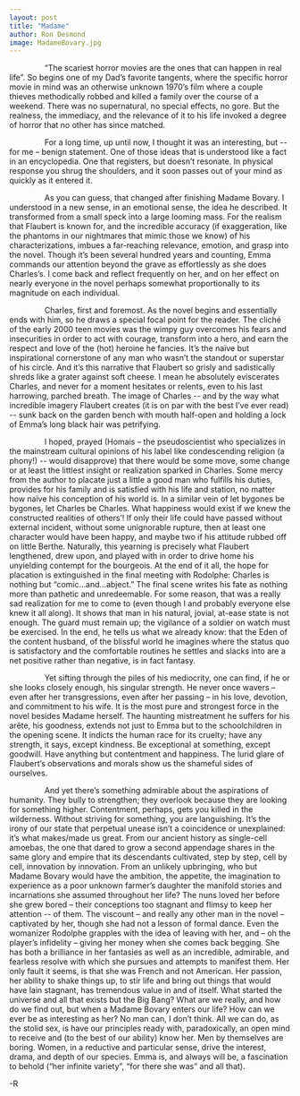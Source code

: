 ```yaml
---
layout: post
title: "Madame"
author: Ron Desmond
image: MadameBovary.jpg
---
```


&nbsp;&nbsp;&nbsp;&nbsp;&nbsp;&nbsp;&nbsp;&nbsp;&nbsp;&nbsp;&nbsp;&nbsp;&nbsp;&nbsp;&nbsp;&nbsp;“The scariest horror movies are the ones that can happen in real life”.  So begins one of my Dad’s favorite tangents, where the specific horror movie in mind was an otherwise unknown 1970’s film where a couple thieves methodically robbed and killed a family over the course of a weekend.  There was no supernatural, no special effects, no gore.  But the realness, the immediacy, and the relevance of it to his life invoked a degree of horror that no other has since matched.


&nbsp;&nbsp;&nbsp;&nbsp;&nbsp;&nbsp;&nbsp;&nbsp;&nbsp;&nbsp;&nbsp;&nbsp;&nbsp;&nbsp;&nbsp;&nbsp;For a long time, up until now, I thought it was an interesting, but -- for me – benign statement.  One of those ideas that is understood like a fact in an encyclopedia.  One that registers, but doesn’t resonate.  In physical response you shrug the shoulders, and it soon passes out of your mind as quickly as it entered it.


&nbsp;&nbsp;&nbsp;&nbsp;&nbsp;&nbsp;&nbsp;&nbsp;&nbsp;&nbsp;&nbsp;&nbsp;&nbsp;&nbsp;&nbsp;&nbsp;As you can guess, that changed after finishing Madame Bovary.  I understood in a new sense, in an emotional sense, the idea he described.  It transformed from a small speck into a large looming mass.  For the realism that Flaubert is known for, and the incredible accuracy (if exaggeration, like the phantoms in our nightmares that mimic those we know) of his characterizations, imbues a far-reaching relevance, emotion, and grasp into the novel.  Though it’s been several hundred years and counting, Emma commands our attention beyond the grave as effortlessly as she does Charles’s.  I come back and reflect frequently on her, and on her effect on nearly everyone in the novel perhaps somewhat proportionally to its magnitude on each individual.


&nbsp;&nbsp;&nbsp;&nbsp;&nbsp;&nbsp;&nbsp;&nbsp;&nbsp;&nbsp;&nbsp;&nbsp;&nbsp;&nbsp;&nbsp;&nbsp;Charles, first and foremost.  As the novel begins and essentially ends with him, so he draws a special focal point for the reader.  The cliché of the early 2000 teen movies was the wimpy guy overcomes his fears and insecurities in order to act with courage, transform into a hero, and earn the respect and love of the (hot) heroine he fancies.  It’s the naïve but inspirational cornerstone of any man who wasn’t the standout or superstar of his circle.  And it’s this narrative that Flaubert so grisly and sadistically shreds like a grater against soft cheese.  I mean he absolutely eviscerates Charles, and never for a moment hesitates or relents, even to his last harrowing, parched breath.  The image of Charles -- and by the way what incredible imagery Flaubert creates (it is on par with the best I’ve ever read) -- sunk back on the garden bench with mouth half-open and holding a lock of Emma’s long black hair was petrifying.


&nbsp;&nbsp;&nbsp;&nbsp;&nbsp;&nbsp;&nbsp;&nbsp;&nbsp;&nbsp;&nbsp;&nbsp;&nbsp;&nbsp;&nbsp;&nbsp;I hoped, prayed (Homais – the pseudoscientist who specializes in the mainstream cultural opinions of his label like condescending religion (a phony!) -- would disapprove) that there would be some move, some change or at least the littlest insight or realization sparked in Charles.  Some mercy from the author to placate just a little a good man who fulfills his duties, provides for his family and is satisfied with his life and station, no matter how naïve his conception of his world is.  In a similar vein of let bygones be bygones, let Charles be Charles.  What happiness would exist if we knew the constructed realities of others’! If only their life could have passed without external incident, without some unignorable rupture, then at least one character would have been happy, and maybe two if his attitude rubbed off on little Berthe.  Naturally, this yearning is precisely what Flaubert lengthened, drew upon, and played with in order to drive home his unyielding contempt for the bourgeois.  At the end of it all, the hope for placation is extinguished in the final meeting with Rodolphe: Charles is nothing but “comic…and…abject.”  The final scene writes his fate as nothing more than pathetic and unredeemable.  For some reason, that was a really sad realization for me to come to (even though I and probably everyone else knew it all along).  It shows that man in his natural, jovial, at-ease state is not enough.  The guard must remain up; the vigilance of a soldier on watch must be exercised.  In the end, he tells us what we already know: that the Eden of the content husband, of the blissful world he imagines where the status quo is satisfactory and the comfortable routines he settles and slacks into are a net positive rather than negative, is in fact fantasy.  


&nbsp;&nbsp;&nbsp;&nbsp;&nbsp;&nbsp;&nbsp;&nbsp;&nbsp;&nbsp;&nbsp;&nbsp;&nbsp;&nbsp;&nbsp;&nbsp;Yet sifting through the piles of his mediocrity, one can find, if he or she looks closely enough, his singular strength.  He never once wavers – even after her transgressions, even after her passing – in his love, devotion, and commitment to his wife.  It is the most pure and strongest force in the novel besides Madame herself.  The haunting mistreatment he suffers for his arête, his goodness, extends not just to Emma but to the schoolchildren in the opening scene.  It indicts the human race for its cruelty; have any strength, it says, except kindness.  Be exceptional at something, except goodwill.  Have anything but contentment and happiness.  The lurid glare of Flaubert’s observations and morals show us the shameful sides of ourselves.


&nbsp;&nbsp;&nbsp;&nbsp;&nbsp;&nbsp;&nbsp;&nbsp;&nbsp;&nbsp;&nbsp;&nbsp;&nbsp;&nbsp;&nbsp;&nbsp;And yet there’s something admirable about the aspirations of humanity.  They bully to strengthen; they overlook because they are looking for something higher.  Contentment, perhaps, gets you killed in the wilderness.  Without striving for something, you are languishing.  It’s the irony of our state that perpetual unease isn’t a coincidence or unexplained: it’s what makes/made us great.  From our ancient history as single-cell amoebas, the one that dared to grow a second appendage shares in the same glory and empire that its descendants cultivated, step by step, cell by cell, innovation by innovation.  From an unlikely upbringing, who but Madame Bovary would have the ambition, the appetite, the imagination to experience as a poor unknown farmer’s daughter the manifold stories and incarnations she assumed throughout her life?  The nuns loved her before she grew bored – their conceptions too stagnant and flimsy to keep her attention -- of them.  The viscount – and really any other man in the novel – captivated by her, though she had not a lesson of formal dance.  Even the womanizer Rodolphe grapples with the idea of leaving with her, and – oh the player’s infidelity – giving her money when she comes back begging.  She has both a brilliance in her fantasies as well as an incredible, admirable, and fearless resolve with which she pursues and attempts to manifest them.  Her only fault it seems, is that she was French and not American.  Her passion, her ability to shake things up, to stir life and bring out things that would have lain stagnant, has tremendous value in and of itself.  What started the universe and all that exists but the Big Bang?  What are we really, and how do we find out, but when a Madame Bovary enters our life?  How can we ever be as interesting as her?    No man can, I don’t think.  All we can do, as the stolid sex, is have our principles ready with, paradoxically, an open mind to receive and (to the best of our ability) know her.  Men by themselves are boring.  Women, in a reductive and particular sense, drive the interest, drama, and depth of our species.  Emma is, and always will be, a fascination to behold (“her infinite variety”, “for there she was” and all that).


-R
